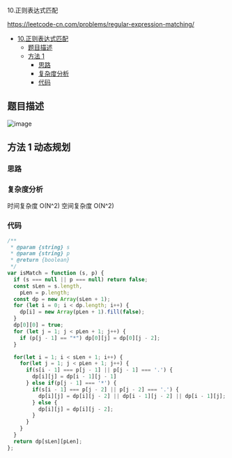 10.正则表达式匹配

https://leetcode-cn.com/problems/regular-expression-matching/
- [10.正则表达式匹配](#10.正则表达式匹配)
  - [题目描述](#题目描述)
  - [方法 1](#方法-1-动态规划)
    - [思路](#思路)
    - [复杂度分析](#复杂度分析)
    - [代码](#代码)

## 题目描述
![image](https://user-images.githubusercontent.com/32665965/135758485-a3d10f41-47e7-4629-8bf8-bbab59366e3a.png)

## 方法 1 动态规划

### 思路

### 复杂度分析
时间复杂度 O(N^2)
空间复杂度 O(N^2)

### 代码
```js
/**
 * @param {string} s
 * @param {string} p
 * @return {boolean}
 */
var isMatch = function (s, p) {
  if (s === null || p === null) return false;
  const sLen = s.length,
    pLen = p.length;
  const dp = new Array(sLen + 1);
  for (let i = 0; i < dp.length; i++) {
    dp[i] = new Array(pLen + 1).fill(false);
  }
  dp[0][0] = true;
  for (let j = 1; j < pLen + 1; j++) {
    if (p[j - 1] == "*") dp[0][j] = dp[0][j - 2];
  }

  for(let i = 1; i < sLen + 1; i++) {
    for(let j = 1; j < pLen + 1; j++) {
      if(s[i - 1] === p[j - 1] || p[j - 1] === '.') {
        dp[i][j] = dp[i - 1][j - 1]
      } else if(p[j - 1] === '*') {
        if(s[i - 1] === p[j - 2] || p[j - 2] === '.') {
          dp[i][j] = dp[i][j - 2] || dp[i - 1][j - 2] || dp[i - 1][j];
        } else {
          dp[i][j] = dp[i][j - 2];
        }
      }
    }
  }
  return dp[sLen][pLen];
};
```
